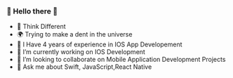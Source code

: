 ### 👋 Hello there 👋

- 🤔 Think Different
- 🌍 Trying to make a dent in the universe 
- 🌱 I Have 4 years of experience in IOS App Developement
- 🔭 I’m currently working on IOS Development
- 👯 I’m looking to collaborate on Mobile Application Development Projects
- 💬 Ask me about Swift, JavaScript,React Native

<!--
**sindamsuresh/sindamsuresh** is a ✨ _special_ ✨ repository because its `README.md` (this file) appears on your GitHub profile.

Here are some ideas to get you started:

- 🔭 I’m currently working on ...
- 🌱 I’m currently learning ...
- 👯 I’m looking to collaborate on ...
- 🤔 I’m looking for help with ...
- 💬 Ask me about ...
- 📫 How to reach me: ...
- 😄 Pronouns: ...
- ⚡ Fun fact: ...
-->
